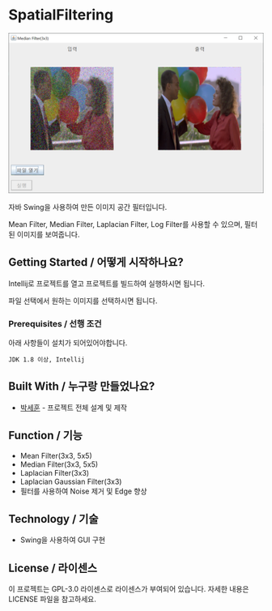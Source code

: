 # SpatialFiltering

![](header.png)

자바 Swing을 사용하여 만든 이미지 공간 필터입니다.

Mean Filter, Median Filter, Laplacian Filter, Log Filter를 사용할 수 있으며, 필터된 이미지를 보여줍니다.

## Getting Started / 어떻게 시작하나요?

Intellij로 프로젝트를 열고 프로젝트를 빌드하여 실행하시면 됩니다.

파일 선택에서 원하는 이미지를 선택하시면 됩니다.

### Prerequisites / 선행 조건

아래 사항들이 설치가 되어있어야합니다.

```
JDK 1.8 이상, Intellij
```

## Built With / 누구랑 만들었나요?

* [박세훈](https://github.com/psh3253) - 프로젝트 전체 설계 및 제작

## Function / 기능
+ Mean Filter(3x3, 5x5)
+ Median Filter(3x3, 5x5)
+ Laplacian Filter(3x3)
+ Laplacian Gaussian Filter(3x3)
+ 필터를 사용하여 Noise 제거 및 Edge 향상

## Technology / 기술

+ Swing을 사용하여 GUI 구현

## License / 라이센스

이 프로젝트는 GPL-3.0 라이센스로 라이센스가 부여되어 있습니다. 자세한 내용은 LICENSE 파일을 참고하세요.
